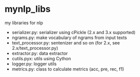 # mynlp_libs
my libraries for nlp

* serializer.py: serializer using cPickle (2.x and 3.x supported)
* ngrams.py: make vocabulary of ngrams from input texts
* text_processor.py: sentenizer and so on (for 2.x, see 2.x/text_processor.py)
* extractor.py: data extractor
* cutils.pyx: utils using Cython
* logger.py: logger utils
* metrics.py: class to calculate metrics (acc, pre, rec, f1)
